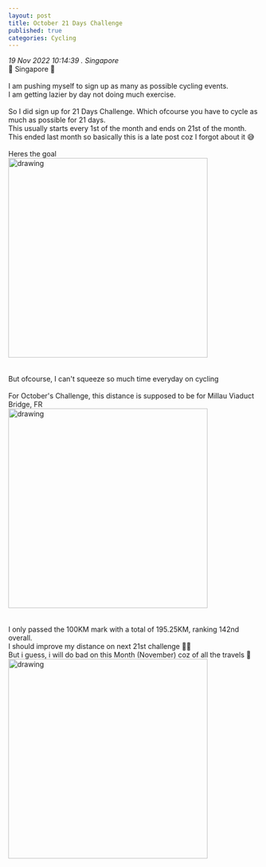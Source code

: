 ```yaml
---
layout: post
title: October 21 Days Challenge
published: true
categories: Cycling
---
```

_19 Nov 2022 10:14:39 . Singapore_
<br>
📍 Singapore 📍
<br>
<br>
I am pushing myself to sign up as many as possible cycling events.
<br>
I am getting lazier by day not doing much exercise.
<br>
<br>
So I did sign up for 21 Days Challenge. Which ofcourse you have to cycle as much as possible for 21 days.
<br>
This usually starts every 1st of the month and ends on 21st of the month. 
<br>
This ended last month so basically this is a late post coz I forgot about it 😅
<br>
<br>
Heres the goal
<br>
<img src="https://drive.google.com/uc?export=view&id=13SsI5dti4VHj9CRlaNh1a6P_ugisYx7X" alt="drawing" width="400"/>
<br>
<br>
<br>
But ofcourse, I can't squeeze so much time everyday on cycling
<br>
<br>
For October's Challenge, this distance is supposed to be for Millau Viaduct Bridge, FR
<br>
<img src="https://drive.google.com/uc?export=view&id=1Edf_dsBqRcd7nOOwiURQXToQs7BGRGV3" alt="drawing" width="400"/>
<br>
<br>
<br>
I only passed the 100KM mark with a total of 195.25KM,  ranking 142nd overall.
<br>
I should improve my distance on next 21st challenge 💪🏻
<br>
But i guess, i will do bad on this Month (November) coz of all the travels 😬
<br>
<img src="https://drive.google.com/uc?export=view&id=161muPqbs0nvD5-KAKpqyiGJ6Vga15-NU" alt="drawing" width="400"/>
